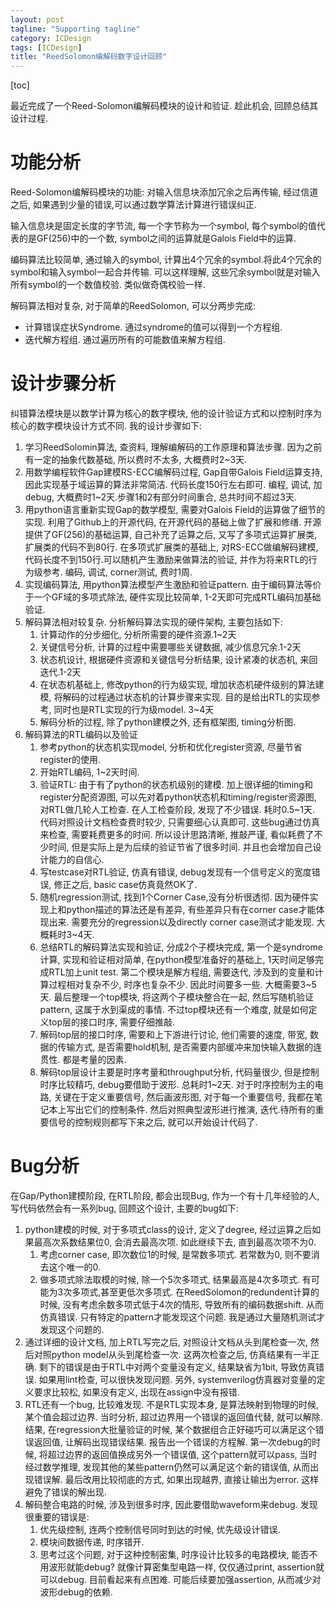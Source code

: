 ```yaml
---
layout: post
tagline: "Supporting tagline"
category: ICDesign
tags: [ICDesign]
title: "ReedSolomon编解码数字设计回顾"
---
```


[toc]

最近完成了一个Reed-Solomon编解码模块的设计和验证.  趁此机会, 回顾总结其设计过程.

# 功能分析

Reed-Solomon编解码模块的功能:  对输入信息块添加冗余之后再传输, 经过信道之后, 如果遇到少量的错误,可以通过数学算法计算进行错误纠正. 

输入信息块是固定长度的字节流, 每一个字节称为一个symbol, 每个symbol的值代表的是GF(256)中的一个数, symbol之间的运算就是Galois Field中的运算. 

编码算法比较简单, 通过输入的symbol, 计算出4个冗余的symbol.将此4个冗余的symbol和输入symbol一起合并传输. 可以这样理解, 这些冗余symbol就是对输入所有symbol的一个数值校验. 类似做奇偶校验一样.

解码算法相对复杂, 对于简单的ReedSolomon, 可以分两步完成:

- 计算错误症状Syndrome. 通过syndrome的值可以得到一个方程组.
- 迭代解方程组. 通过遍历所有的可能数值来解方程组.

# 设计步骤分析

纠错算法模块是以数学计算为核心的数字模块, 他的设计验证方式和以控制时序为核心的数字模块设计方式不同. 我的设计步骤如下:

1. 学习ReedSolomin算法, 查资料, 理解编解码的工作原理和算法步骤. 因为之前有一定的抽象代数基础, 所以费时不太多, 大概费时2~3天.
2. 用数学编程软件Gap建模RS-ECC编解码过程,  Gap自带Galois Field运算支持, 因此实现基于域运算的算法非常简洁. 代码长度150行左右即可. 编程, 调试, 加debug, 大概费时1~2天.步骤1和2有部分时间重合, 总共时间不超过3天.
3. 用python语言重新实现Gap的数学模型, 需要对Galois Field的运算做了细节的实现. 利用了Github上的开源代码, 在开源代码的基础上做了扩展和修缮.  开源提供了GF(256)的基础运算, 自己补充了运算之后, 又写了多项式运算扩展类, 扩展类的代码不到80行. 在多项式扩展类的基础上, 对RS-ECC做编解码建模, 代码长度不到150行.可以随机产生激励来做算法的验证, 并作为将来RTL的行为级参考. 编码, 调试, corner测试, 费时1周.
4. 实现编码算法, 用python算法模型产生激励和验证pattern. 由于编码算法等价于一个GF域的多项式除法, 硬件实现比较简单, 1-2天即可完成RTL编码加基础验证.
5. 解码算法相对较复杂. 分析解码算法实现的硬件架构, 主要包括如下:
   1. 计算动作的分步细化, 分析所需要的硬件资源.1~2天
   2. 关键信号分析, 计算的过程中需要哪些关键数据, 减少信息冗余.1-2天
   3. 状态机设计, 根据硬件资源和关键信号分析结果, 设计紧凑的状态机, 来回迭代.1-2天
   4. 在状态机基础上, 修改python的行为级实现, 增加状态机硬件级别的算法建模,  将解码的过程通过状态机的计算步骤来实现. 目的是给出RTL的实现参考, 同时也是RTL实现的行为级model. 3~4天
   5. 解码分析的过程, 除了python建模之外, 还有框架图, timing分析图.
6. 解码算法的RTL编码以及验证
   1. 参考python的状态机实现model, 分析和优化register资源, 尽量节省register的使用.
   2. 开始RTL编码, 1~2天时间.
   3. 验证RTL: 由于有了python的状态机级别的建模. 加上很详细的timing和register分配资源图, 可以先对着python状态机和timing/register资源图, 对RTL做几轮人工检查. 在人工检查阶段, 发现了不少错误. 耗时0.5~1天. 代码对照设计文档检查费时较少, 只需要细心认真即可. 这些bug通过仿真来检查, 需要耗费更多的时间. 所以设计思路清晰, 推敲严谨, 看似耗费了不少时间,  但是实际上是为后续的验证节省了很多时间. 并且也会增加自己设计能力的自信心.
   4. 写testcase对RTL验证, 仿真有错误, debug发现有一个信号定义的宽度错误, 修正之后, basic case仿真竟然OK了. 
   5. 随机regression测试, 找到1个Corner Case,没有分析很透彻. 因为硬件实现上和python描述的算法还是有差异, 有些差异只有在corner case才能体现出来. 需要充分的regression以及directly corner case测试才能发现.  大概耗时3~4天.
   6. 总结RTL的解码算法实现和验证, 分成2个子模块完成, 第一个是syndrome计算, 实现和验证相对简单, 在python模型准备好的基础上, 1天时间足够完成RTL加上unit test. 第二个模块是解方程组, 需要迭代, 涉及到的变量和计算过程相对复杂不少, 时序也复杂不少.  因此时间要多一些. 大概需要3~5天. 最后整理一个top模块, 将这两个子模块整合在一起, 然后写随机验证pattern, 这属于水到渠成的事情. 不过top模块还有一个难度, 就是如何定义top层的接口时序, 需要仔细推敲.
   7. 解码top层的接口时序, 需要和上下游进行讨论, 他们需要的速度, 带宽, 数据的传输方式, 是否需要hold机制, 是否需要内部缓冲来加快输入数据的连贯性. 都是考量的因素.
   8. 解码top层设计主要是时序考量和throughput分析, 代码量很少, 但是控制时序比较精巧, debug要借助于波形.  总耗时1~2天. 对于时序控制为主的电路, 关键在于定义重要信号, 然后画波形图, 对于每一个重要信号, 我都在笔记本上写出它们的控制条件. 然后对照典型波形进行推演, 迭代.待所有的重要信号的控制规则都写下来之后, 就可以开始设计代码了.

# Bug分析

在Gap/Python建模阶段, 在RTL阶段, 都会出现Bug, 作为一个有十几年经验的人, 写代码依然会有一系列bug, 回顾这个设计, 主要的bug如下:

1. python建模的时候, 对于多项式class的设计, 定义了degree, 经过运算之后如果最高次系数结果位0, 会消去最高次项. 如此继续下去, 直到最高次项不为0. 
   1. 考虑corner case, 即次数位1的时候, 是常数多项式. 若常数为0, 则不要消去这个唯一的0.
   2. 做多项式除法取模的时候, 除一个5次多项式, 结果最高是4次多项式. 有可能为3次多项式,甚至更低次多项式. 在ReedSolomon的redundent计算的时候, 没有考虑余数多项式低于4次的情形, 导致所有的编码数据shift. 从而仿真错误. 只有特定的pattern才能发现这个问题. 我是通过大量随机测试才发现这个问题的.
2. 通过详细的设计文档, 加上RTL写完之后, 对照设计文档从头到尾检查一次, 然后对照python model从头到尾检查一次. 这两次检查之后, 仿真结果有一半正确. 剩下的错误是由于RTL中对两个变量没有定义, 结果缺省为1bit, 导致仿真错误.  如果用lint检查, 可以很快发现问题.  另外, systemverilog仿真器对变量的定义要求比较松, 如果没有定义, 出现在assign中没有报错. 
3. RTL还有一个bug, 比较难发现. 不是RTL实现本身, 是算法映射到物理的时候, 某个值会超过边界. 当时分析, 超过边界用一个错误的返回值代替, 就可以解除. 结果, 在regression大批量验证的时候, 某个数据组合正好碰巧可以满足这个错误返回值, 让解码出现错误结果. 报告出一个错误的方程解.  第一次debug的时候, 将超过边界的返回值换成另外一个错误值, 这个pattern就可以pass, 当时经过数学推理, 发现其他的某些pattern仍然可以满足这个新的错误值, 从而出现错误解.  最后改用比较彻底的方式, 如果出现越界, 直接让输出为error. 这样避免了错误的解出现.
4. 解码整合电路的时候, 涉及到很多时序, 因此要借助waveform来debug. 发现很重要的错误是:
   1. 优先级控制, 连两个控制信号同时到达的时候, 优先级设计错误.
   2. 模块间数据传递, 时序错开.
   3. 思考过这个问题, 对于这种控制密集, 时序设计比较多的电路模块, 能否不用波形就能debug? 就像计算密集型电路一样, 仅仅通过print, assertion就可以debug.  目前看起来有点困难. 可能后续要加强assertion, 从而减少对波形debug的依赖.


